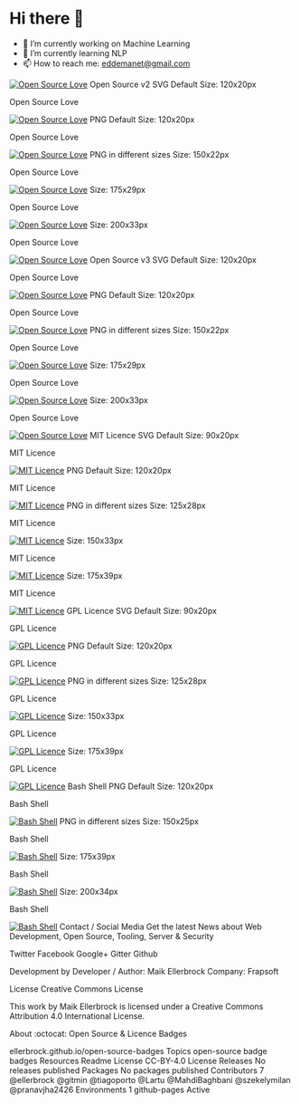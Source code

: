 # Hi there 👋

<!--
**Eda-Emanet/Eda-Emanet** is a ✨ _special_ ✨ repository because its `README.md` (this file) appears on your GitHub profile.

Here are some ideas to get you started:
-->


- 🔭 I’m currently working on Machine Learning
- 🌱 I’m currently learning NLP
- 📫 How to reach me: eddemanet@gmail.com



[![Open Source Love](https://badges.frapsoft.com/os/v1/open-source-200x33.png?v=103)](https://github.com/ellerbrock/open-source-badges/)
Open Source v2
SVG
Default Size: 120x20px

Open Source Love

[![Open Source Love](https://badges.frapsoft.com/os/v2/open-source.svg?v=103)](https://github.com/ellerbrock/open-source-badges/)
PNG
Default Size: 120x20px

Open Source Love

[![Open Source Love](https://badges.frapsoft.com/os/v2/open-source.png?v=103)](https://github.com/ellerbrock/open-source-badges/)
PNG in different sizes
Size: 150x22px

Open Source Love

[![Open Source Love](https://badges.frapsoft.com/os/v2/open-source-150x25.png?v=103)](https://github.com/ellerbrock/open-source-badges/)
Size: 175x29px

Open Source Love

[![Open Source Love](https://badges.frapsoft.com/os/v2/open-source-175x29.png?v=103)](https://github.com/ellerbrock/open-source-badges/)
Size: 200x33px

Open Source Love

[![Open Source Love](https://badges.frapsoft.com/os/v2/open-source-200x33.png?v=103)](https://github.com/ellerbrock/open-source-badges/)
Open Source v3
SVG
Default Size: 120x20px

Open Source Love

[![Open Source Love](https://badges.frapsoft.com/os/v3/open-source.svg?v=103)](https://github.com/ellerbrock/open-source-badges/)
PNG
Default Size: 120x20px

Open Source Love

[![Open Source Love](https://badges.frapsoft.com/os/v3/open-source.png?v=103)](https://github.com/ellerbrock/open-source-badges/)
PNG in different sizes
Size: 150x22px

Open Source Love

[![Open Source Love](https://badges.frapsoft.com/os/v3/open-source-150x25.png?v=103)](https://github.com/ellerbrock/open-source-badges/)
Size: 175x29px

Open Source Love

[![Open Source Love](https://badges.frapsoft.com/os/v3/open-source-175x29.png?v=103)](https://github.com/ellerbrock/open-source-badges/)
Size: 200x33px

Open Source Love

[![Open Source Love](https://badges.frapsoft.com/os/v3/open-source-200x33.png?v=103)](https://github.com/ellerbrock/open-source-badges/)
MIT Licence
SVG
Default Size: 90x20px

MIT Licence

[![MIT Licence](https://badges.frapsoft.com/os/mit/mit.svg?v=103)](https://opensource.org/licenses/mit-license.php)
PNG
Default Size: 120x20px

MIT Licence

[![MIT Licence](https://badges.frapsoft.com/os/mit/mit.png?v=103)](https://opensource.org/licenses/mit-license.php)
PNG in different sizes
Size: 125x28px

MIT Licence

[![MIT Licence](https://badges.frapsoft.com/os/mit/mit-125x28.png?v=103)](https://opensource.org/licenses/mit-license.php)
Size: 150x33px

MIT Licence

[![MIT Licence](https://badges.frapsoft.com/os/mit/mit-150x33.png?v=103)](https://opensource.org/licenses/mit-license.php)
Size: 175x39px

MIT Licence

[![MIT Licence](https://badges.frapsoft.com/os/mit/mit-175x39.png?v=103)](https://opensource.org/licenses/mit-license.php)
GPL Licence
SVG
Default Size: 90x20px

GPL Licence

[![GPL Licence](https://badges.frapsoft.com/os/gpl/gpl.svg?v=103)](https://opensource.org/licenses/GPL-3.0/)
PNG
Default Size: 120x20px

GPL Licence

[![GPL Licence](https://badges.frapsoft.com/os/gpl/gpl.png?v=103)](https://opensource.org/licenses/GPL-3.0/)
PNG in different sizes
Size: 125x28px

GPL Licence

[![GPL Licence](https://badges.frapsoft.com/os/gpl/gpl-125x28.png?v=103)](https://opensource.org/licenses/GPL-3.0/)
Size: 150x33px

GPL Licence

[![GPL Licence](https://badges.frapsoft.com/os/gpl/gpl-150x33.png?v=103)](https://opensource.org/licenses/GPL-3.0/)
Size: 175x39px

GPL Licence

[![GPL Licence](https://badges.frapsoft.com/os/gpl/gpl-175x39.png?v=103)](https://opensource.org/licenses/GPL-3.0/)
Bash Shell
PNG
Default Size: 120x20px

Bash Shell

[![Bash Shell](https://badges.frapsoft.com/bash/v1/bash.png?v=103)](https://github.com/ellerbrock/open-source-badges/)
PNG in different sizes
Size: 150x25px

Bash Shell

[![Bash Shell](https://badges.frapsoft.com/bash/v1/bash-150x25.png?v=103)](https://github.com/ellerbrock/open-source-badges/)
Size: 175x39px

Bash Shell

[![Bash Shell](https://badges.frapsoft.com/bash/v1/bash-175x30.png?v=103)](https://github.com/ellerbrock/open-source-badges/)
Size: 200x34px

Bash Shell

[![Bash Shell](https://badges.frapsoft.com/bash/v1/bash-200x34.png?v=103)](https://github.com/ellerbrock/open-source-badges/)
Contact / Social Media
Get the latest News about Web Development, Open Source, Tooling, Server & Security

Twitter Facebook Google+ Gitter Github

Development by
Developer / Author: Maik Ellerbrock Company: Frapsoft

License
Creative Commons License

This work by Maik Ellerbrock is licensed under a Creative Commons Attribution 4.0 International License.

About
:octocat: Open Source & Licence Badges

ellerbrock.github.io/open-source-badges
Topics
open-source badge badges
Resources
 Readme
License
 CC-BY-4.0 License
Releases
No releases published
Packages
No packages published
Contributors 7
@ellerbrock
@gitmin
@tiagoporto
@Lartu
@MahdiBaghbani
@szekelymilan
@pranavjha2426
Environments 1
 github-pages Active
